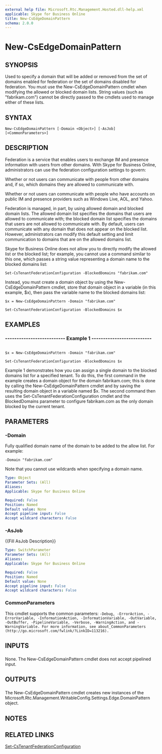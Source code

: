```yaml
---
external help file: Microsoft.Rtc.Management.Hosted.dll-help.xml
applicable: Skype for Business Online
title: New-CsEdgeDomainPattern
schema: 2.0.0
---
```


# New-CsEdgeDomainPattern

## SYNOPSIS
Used to specify a domain that will be added or removed from the set of domains enabled for federation or the set of domains disabled for federation.
You must use the New-CsEdgeDomainPattern cmdlet when modifying the allowed or blocked domain lists.
String values (such as "fabrikam.com") cannot be directly passed to the cmdlets used to manage either of these lists.

## SYNTAX

```
New-CsEdgeDomainPattern [-Domain <Object>] [-AsJob] [<CommonParameters>]
```

## DESCRIPTION
Federation is a service that enables users to exchange IM and presence information with users from other domains.
With Skype for Business Online, administrators can use the federation configuration settings to govern:

Whether or not users can communicate with people from other domains and, if so, which domains they are allowed to communicate with.

Whether or not users can communicate with people who have accounts on public IM and presence providers such as Windows Live, AOL, and Yahoo.

Federation is managed, in part, by using allowed domain and blocked domain lists.
The allowed domain list specifies the domains that users are allowed to communicate with; the blocked domain list specifies the domains that users are not allowed to communicate with.
By default, users can communicate with any domain that does not appear on the blocked list.
However, administrators can modify this default setting and limit communication to domains that are on the allowed domains list.

Skype for Business Online does not allow you to directly modify the allowed list or the blocked list; for example, you cannot use a command similar to this one, which passes a string value representing a domain name to the blocked domains list:

`Set-CsTenantFederationConfiguration -BlockedDomains "fabrikam.com"`

Instead, you must create a domain object by using the New-CsEdgeDomainPattern cmdlet, store that domain object in a variable (in this example, $x), then pass the variable name to the blocked domains list:

`$x = New-CsEdgeDomainPattern -Domain "fabrikam.com"`

`Set-CsTenantFederationConfiguration -BlockedDomains $x`

## EXAMPLES

### -------------------------- Example 1 -------------------------- 
```

$x = New-CsEdgeDomainPattern -Domain "fabrikam.com"

Set-CsTenantFederationConfiguration -BlockedDomains $x
```

Example 1 demonstrates how you can assign a single domain to the blocked domains list for a specified tenant.
To do this, the first command in the example creates a domain object for the domain fabrikam.com; this is done by calling the New-CsEdgeDomainPattern cmdlet and by saving the resulting domain object in a variable named $x.
The second command then uses the Set-CsTenantFederationConfiguration cmdlet and the BlockedDomains parameter to configure fabrikam.com as the only domain blocked by the current tenant.


## PARAMETERS

### -Domain
Fully qualified domain name of the domain to be added to the allow list.
For example:

`-Domain "fabrikam.com"`

Note that you cannot use wildcards when specifying a domain name.

```yaml
Type: Object
Parameter Sets: (All)
Aliases: 
Applicable: Skype for Business Online

Required: False
Position: Named
Default value: None
Accept pipeline input: False
Accept wildcard characters: False
```

### -AsJob
{{Fill AsJob Description}}

```yaml
Type: SwitchParameter
Parameter Sets: (All)
Aliases: 
Applicable: Skype for Business Online

Required: False
Position: Named
Default value: None
Accept pipeline input: False
Accept wildcard characters: False
```

### CommonParameters
This cmdlet supports the common parameters: `-Debug, -ErrorAction, -ErrorVariable, -InformationAction, -InformationVariable, -OutVariable, -OutBuffer, -PipelineVariable, -Verbose, -WarningAction, and -WarningVariable. For more information, see about_CommonParameters (http://go.microsoft.com/fwlink/?LinkID=113216).`

## INPUTS

###  
None.
The New-CsEdgeDomainPattern cmdlet does not accept pipelined input.

## OUTPUTS

###  
The New-CsEdgeDomainPattern cmdlet creates new instances of the Microsoft.Rtc.Management.WritableConfig.Settings.Edge.DomainPattern object.

## NOTES

## RELATED LINKS

[Set-CsTenantFederationConfiguration](Set-CsTenantFederationConfiguration.md)

